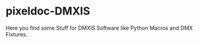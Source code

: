 pixeldoc-DMXIS
==============

Here you find some Stuff for DMXIS Software like Python Macros and DMX Fixtures.

